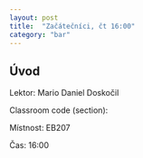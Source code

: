 ```yaml
---
layout: post
title:  "Začátečníci, čt 16:00"
category: "bar"
--- 
```


## Úvod

Lektor: Mario Daniel Doskočil

Classroom code (section): 

Místnost: EB207

Čas: 16:00




